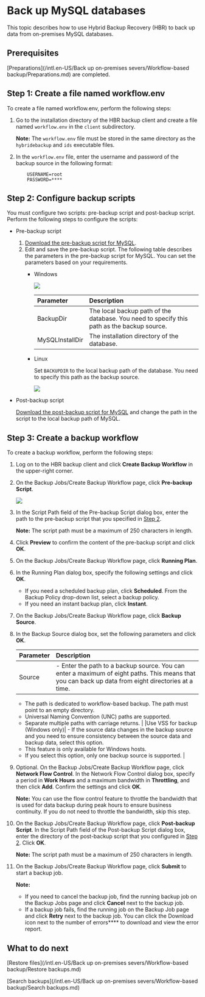 # Back up MySQL databases

This topic describes how to use Hybrid Backup Recovery \(HBR\) to back up data from on-premises MySQL databases.

## Prerequisites

[Preparations](/intl.en-US/Back up on-premises severs/Workflow-based backup/Preparations.md) are completed.

## Step 1: Create a file named workflow.env

To create a file named workflow.env, perform the following steps:

1.  Go to the installation directory of the HBR backup client and create a file named `workflow.env` in the `client` subdirectory.

    **Note:** The `workflow.env` file must be stored in the same directory as the `hybridebackup` and `ids` executable files.

2.  In the `workflow.env` file, enter the username and password of the backup source in the following format:

    ```
        USERNAME=root
        PASSWORD=****
    ```


## Step 2: Configure backup scripts

You must configure two scripts: pre-backup script and post-backup script. Perform the following steps to configure the scripts:

-   Pre-backup script
    1.  [Download the pre-backup script for MySQL]().
    2.  Edit and save the pre-backup script. The following table describes the parameters in the pre-backup script for MySQL. You can set the parameters based on your requirements.
        -   Windows

            ![](https://static-aliyun-doc.oss-cn-hangzhou.aliyuncs.com/assets/img/en-US/4404580061/p61140.png)

            |Parameter|Description|
            |:--------|:----------|
            |BackupDir|The local backup path of the database. You need to specify this path as the backup source.|
            |MySQLInstallDir|The installation directory of the database.|

        -   Linux

            Set `BACKUPDIR` to the local backup path of the database. You need to specify this path as the backup source.

            ![](https://static-aliyun-doc.oss-cn-hangzhou.aliyuncs.com/assets/img/en-US/4404580061/p61141.png)

-   Post-backup script

    [Download the post-backup script for MySQL]() and change the path in the script to the local backup path of MySQL.


## Step 3: Create a backup workflow

To create a backup workflow, perform the following steps:

1.  Log on to the HBR backup client and click **Create Backup Workflow** in the upper-right corner.

2.  On the Backup Jobs/Create Backup Workflow page, click **Pre-backup Script**.

    ![](https://static-aliyun-doc.oss-cn-hangzhou.aliyuncs.com/assets/img/en-US/9423580061/p61078.png)

3.  In the Script Path field of the Pre-backup Script dialog box, enter the path to the pre-backup script that you specified in [Step 2](#section_kll_y33_yfb).

    **Note:** The script path must be a maximum of 250 characters in length.

4.  Click **Preview** to confirm the content of the pre-backup script and click **OK**.

5.  On the Backup Jobs/Create Backup Workflow page, click **Running Plan**.

6.  In the Running Plan dialog box, specify the following settings and click **OK**.

    -   If you need a scheduled backup plan, click **Scheduled**. From the Backup Policy drop-down list, select a backup policy.
    -   If you need an instant backup plan, click **Instant**.
7.  On the Backup Jobs/Create Backup Workflow page, click **Backup Source**.

8.  In the Backup Source dialog box, set the following parameters and click **OK**.

    |Parameter|Description|
    |:--------|:----------|
    |Source|    -   Enter the path to a backup source. You can enter a maximum of eight paths. This means that you can back up data from eight directories at a time.
    -   The path is dedicated to workflow-based backup. The path must point to an empty directory.
    -   Universal Naming Convention \(UNC\) paths are supported.
    -   Separate multiple paths with carriage returns. |
    |Use VSS for backup \(Windows only\)|    -   If the source data changes in the backup source and you need to ensure consistency between the source data and backup data, select this option.
    -   This feature is only available for Windows hosts.
    -   If you select this option, only one backup source is supported. |

9.  Optional. On the Backup Jobs/Create Backup Workflow page, click **Network Flow Control**. In the Network Flow Control dialog box, specify a period in **Work Hours** and a maximum bandwidth in **Throttling**, and then click **Add**. Confirm the settings and click **OK**.

    **Note:** You can use the flow control feature to throttle the bandwidth that is used for data backup during peak hours to ensure business continuity. If you do not need to throttle the bandwidth, skip this step.

10. On the Backup Jobs/Create Backup Workflow page, click **Post-backup Script**. In the Script Path field of the Post-backup Script dialog box, enter the directory of the post-backup script that you configured in [Step 2](#section_kll_y33_yfb). Click **OK**.

    **Note:** The script path must be a maximum of 250 characters in length.

11. On the Backup Jobs/Create Backup Workflow page, click **Submit** to start a backup job.

    **Note:**

    -   If you need to cancel the backup job, find the running backup job on the Backup Jobs page and click **Cancel** next to the backup job.
    -   If a backup job fails, find the running job on the Backup Job page and click **Retry** next to the backup job. You can click the Download icon next to the number of errors**** to download and view the error report.

## What to do next

[Restore files](/intl.en-US/Back up on-premises severs/Workflow-based backup/Restore backups.md)

[Search backups](/intl.en-US/Back up on-premises severs/Workflow-based backup/Search backups.md)

